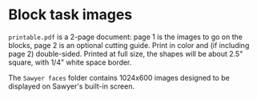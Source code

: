 # Block task images

`printable.pdf` is a 2-page document: page 1 is the images to go on the blocks, page 2 is an optional cutting guide. Print in color and (if including page 2) double-sided. Printed at full size, the shapes will be about 2.5" square, with 1/4" white space border.

The `Sawyer faces` folder contains 1024x600 images designed to be displayed on Sawyer's built-in screen.
